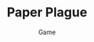 ---
title: "Paper Plague"
subtitle: "Game"
description: "Cute platformer where you play as a roll of Toilet Paper!<br><br>Avoid the viruses, save your friends, and jump as high as possible!"
thumbnail_static: /assets/projects/10/thumbnail1.png
thumbnail_animated: /assets/projects/10/thumbnail2.png
layout: project
permalink: /projects/paper-plague/
weight: 45 # Order for gallery
---